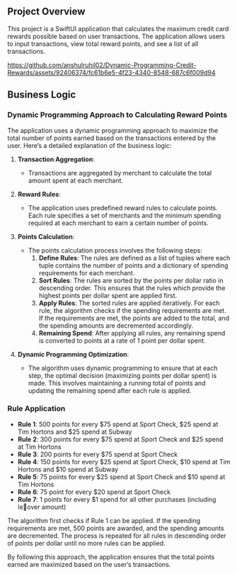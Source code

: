

## Project Overview
This project is a SwiftUI application that calculates the maximum credit card rewards possible based on user transactions. The application allows users to input transactions, view total reward points, and see a list of all transactions.



https://github.com/anshulruhil02/Dynamic-Programming-Credit-Rewards/assets/92406374/fc61b6e5-4f23-4340-8548-687c6f009d94


## Business Logic
### Dynamic Programming Approach to Calculating Reward Points

The application uses a dynamic programming approach to maximize the total number of points earned based on the transactions entered by the user. Here’s a detailed explanation of the business logic:

1. **Transaction Aggregation**:
    - Transactions are aggregated by merchant to calculate the total amount spent at each merchant.

2. **Reward Rules**:
    - The application uses predefined reward rules to calculate points. Each rule specifies a set of merchants and the minimum spending required at each merchant to earn a certain number of points.

3. **Points Calculation**:
    - The points calculation process involves the following steps:
        1. **Define Rules**: The rules are defined as a list of tuples where each tuple contains the number of points and a dictionary of spending requirements for each merchant.
        2. **Sort Rules**: The rules are sorted by the points per dollar ratio in descending order. This ensures that the rules which provide the highest points per dollar spent are applied first.
        3. **Apply Rules**: The sorted rules are applied iteratively. For each rule, the algorithm checks if the spending requirements are met. If the requirements are met, the points are added to the total, and the spending amounts are decremented accordingly.
        4. **Remaining Spend**: After applying all rules, any remaining spend is converted to points at a rate of 1 point per dollar spent.

4. **Dynamic Programming Optimization**:
    - The algorithm uses dynamic programming to ensure that at each step, the optimal decision (maximizing points per dollar spent) is made. This involves maintaining a running total of points and updating the remaining spend after each rule is applied.

### Rule Application
- **Rule 1**: 500 points for every $75 spend at Sport Check, $25 spend at Tim Hortons and $25 spend at Subway
- **Rule 2**: 300 points for every $75 spend at Sport Check and $25 spend at Tim Hortons
- **Rule 3**: 200 points for every $75 spend at Sport Check
- **Rule 4**: 150 points for every $25 spend at Sport Check, $10 spend at Tim Hortons
and $10 spend at Subway
- **Rule 5**: 75 points for every $25 spend at Sport Check and $10 spend at Tim
Hortons
- **Rule 6**: 75 point for every $20 spend at Sport Check
- **Rule 7**: 1 points for every $1 spend for all other purchases (including leover
amount)

The algorithm first checks if Rule 1 can be applied. If the spending requirements are met, 500 points are awarded, and the spending amounts are decremented. The process is repeated for all rules in descending order of points per dollar until no more rules can be applied.

By following this approach, the application ensures that the total points earned are maximized based on the user’s transactions.
